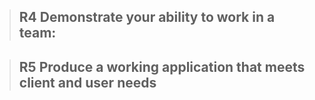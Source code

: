 > ## R4	**Demonstrate your ability to work in a team**:

> ## R5	Produce a working application that meets client and user needs